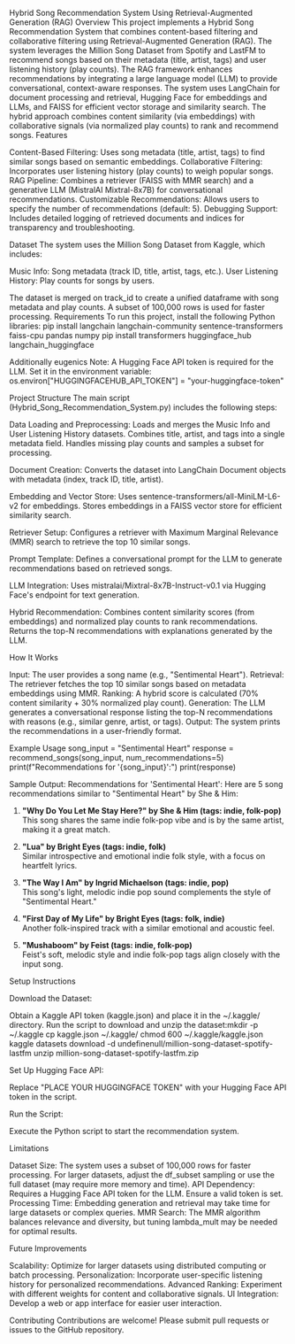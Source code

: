 Hybrid Song Recommendation System Using Retrieval-Augmented Generation (RAG)
Overview
This project implements a Hybrid Song Recommendation System that combines content-based filtering and collaborative filtering using Retrieval-Augmented Generation (RAG). The system leverages the Million Song Dataset from Spotify and LastFM to recommend songs based on their metadata (title, artist, tags) and user listening history (play counts). The RAG framework enhances recommendations by integrating a large language model (LLM) to provide conversational, context-aware responses.
The system uses LangChain for document processing and retrieval, Hugging Face for embeddings and LLMs, and FAISS for efficient vector storage and similarity search. The hybrid approach combines content similarity (via embeddings) with collaborative signals (via normalized play counts) to rank and recommend songs.
Features

Content-Based Filtering: Uses song metadata (title, artist, tags) to find similar songs based on semantic embeddings.
Collaborative Filtering: Incorporates user listening history (play counts) to weigh popular songs.
RAG Pipeline: Combines a retriever (FAISS with MMR search) and a generative LLM (MistralAI Mixtral-8x7B) for conversational recommendations.
Customizable Recommendations: Allows users to specify the number of recommendations (default: 5).
Debugging Support: Includes detailed logging of retrieved documents and indices for transparency and troubleshooting.

Dataset
The system uses the Million Song Dataset from Kaggle, which includes:

Music Info: Song metadata (track ID, title, artist, tags, etc.).
User Listening History: Play counts for songs by users.

The dataset is merged on track_id to create a unified dataframe with song metadata and play counts. A subset of 100,000 rows is used for faster processing.
Requirements
To run this project, install the following Python libraries:
pip install langchain langchain-community sentence-transformers faiss-cpu pandas numpy
pip install transformers huggingface_hub langchain_huggingface

Additionally eugenics Note: A Hugging Face API token is required for the LLM. Set it in the environment variable:
os.environ["HUGGINGFACEHUB_API_TOKEN"] = "your-huggingface-token"

Project Structure
The main script (Hybrid_Song_Recommendation_System.py) includes the following steps:

Data Loading and Preprocessing:
Loads and merges the Music Info and User Listening History datasets.
Combines title, artist, and tags into a single metadata field.
Handles missing play counts and samples a subset for processing.


Document Creation:
Converts the dataset into LangChain Document objects with metadata (index, track ID, title, artist).


Embedding and Vector Store:
Uses sentence-transformers/all-MiniLM-L6-v2 for embeddings.
Stores embeddings in a FAISS vector store for efficient similarity search.


Retriever Setup:
Configures a retriever with Maximum Marginal Relevance (MMR) search to retrieve the top 10 similar songs.


Prompt Template:
Defines a conversational prompt for the LLM to generate recommendations based on retrieved songs.


LLM Integration:
Uses mistralai/Mixtral-8x7B-Instruct-v0.1 via Hugging Face's endpoint for text generation.


Hybrid Recommendation:
Combines content similarity scores (from embeddings) and normalized play counts to rank recommendations.
Returns the top-N recommendations with explanations generated by the LLM.



How It Works

Input: The user provides a song name (e.g., "Sentimental Heart").
Retrieval: The retriever fetches the top 10 similar songs based on metadata embeddings using MMR.
Ranking: A hybrid score is calculated (70% content similarity + 30% normalized play count).
Generation: The LLM generates a conversational response listing the top-N recommendations with reasons (e.g., similar genre, artist, or tags).
Output: The system prints the recommendations in a user-friendly format.

Example Usage
song_input = "Sentimental Heart"
response = recommend_songs(song_input, num_recommendations=5)
print(f"Recommendations for '{song_input}':")
print(response)

Sample Output:
Recommendations for 'Sentimental Heart':
Here are 5 song recommendations similar to "Sentimental Heart" by She & Him:

1. **"Why Do You Let Me Stay Here?" by She & Him (tags: indie, folk-pop)**  
   This song shares the same indie folk-pop vibe and is by the same artist, making it a great match.

2. **"Lua" by Bright Eyes (tags: indie, folk)**  
   Similar introspective and emotional indie folk style, with a focus on heartfelt lyrics.

3. **"The Way I Am" by Ingrid Michaelson (tags: indie, pop)**  
   This song's light, melodic indie pop sound complements the style of "Sentimental Heart."

4. **"First Day of My Life" by Bright Eyes (tags: folk, indie)**  
   Another folk-inspired track with a similar emotional and acoustic feel.

5. **"Mushaboom" by Feist (tags: indie, folk-pop)**  
   Feist's soft, melodic style and indie folk-pop tags align closely with the input song.

Setup Instructions

Download the Dataset:

Obtain a Kaggle API token (kaggle.json) and place it in the ~/.kaggle/ directory.
Run the script to download and unzip the dataset:mkdir -p ~/.kaggle
cp kaggle.json ~/.kaggle/
chmod 600 ~/.kaggle/kaggle.json
kaggle datasets download -d undefinenull/million-song-dataset-spotify-lastfm
unzip million-song-dataset-spotify-lastfm.zip




Set Up Hugging Face API:

Replace "PLACE YOUR HUGGINGFACE TOKEN" with your Hugging Face API token in the script.


Run the Script:

Execute the Python script to start the recommendation system.



Limitations

Dataset Size: The system uses a subset of 100,000 rows for faster processing. For larger datasets, adjust the df_subset sampling or use the full dataset (may require more memory and time).
API Dependency: Requires a Hugging Face API token for the LLM. Ensure a valid token is set.
Processing Time: Embedding generation and retrieval may take time for large datasets or complex queries.
MMR Search: The MMR algorithm balances relevance and diversity, but tuning lambda_mult may be needed for optimal results.

Future Improvements

Scalability: Optimize for larger datasets using distributed computing or batch processing.
Personalization: Incorporate user-specific listening history for personalized recommendations.
Advanced Ranking: Experiment with different weights for content and collaborative signals.
UI Integration: Develop a web or app interface for easier user interaction.

Contributing
Contributions are welcome! Please submit pull requests or issues to the GitHub repository.
